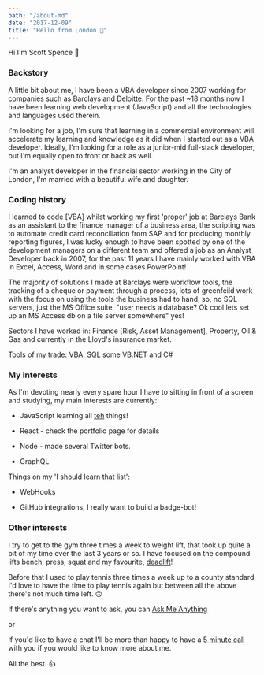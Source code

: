 ```yaml
---
path: "/about-md"
date: "2017-12-09"
title: "Hello from London 👋"
---
```


Hi I'm Scott Spence 👋

### Backstory

A little bit about me, I have been a VBA developer since 2007 working
for companies such as Barclays and Deloitte. For the past ~18 months
now I have been learning web development (JavaScript) and all the
technologies and languages used therein.

I'm looking for a job, I'm sure that learning in a commercial
environment will accelerate my learning and knowledge as it did when I
started out as a VBA developer. Ideally, I'm looking for a role as a
junior-mid full-stack developer, but I'm equally open to front or back
as well.

I'm an analyst developer in the financial sector working in the City
of London, I'm married with a beautiful wife and daughter.

### Coding history

I learned to code [VBA] whilst working my first 'proper' job at
Barclays Bank as an assistant to the finance manager of a business
area, the scripting was to automate credit card reconciliation from
SAP and for producing monthly reporting figures, I was lucky enough to
have been spotted by one of the development managers on a different
team and offered a job as an Analyst Developer back in 2007, for the
past 11 years I have mainly worked with VBA in Excel, Access, Word and
in some cases PowerPoint!

The majority of solutions I made at Barclays were workflow tools, the
tracking of a cheque or payment through a process, lots of greenfeild
work with the focus on using the tools the business had to hand, so,
no SQL servers, just the MS Office suite, "user needs a database? Ok
cool lets set up an MS Access db on a file server somewhere" yes!

Sectors I have worked in: Finance [Risk, Asset Management], Property,
Oil & Gas and currently in the Lloyd's insurance market.

Tools of my trade: VBA, SQL some VB.NET and C#

### My interests

As I'm devoting nearly every spare hour I have to sitting in front of
a screen and studying, my main interests are currently:

* JavaScript learning all [teh] things!

* React - check the portfolio page for details

* Node - made several Twitter bots.

* GraphQL

Things on my 'I should learn that list':

* WebHooks

* GitHub integrations, I really want to build a badge-bot!

### Other interests

I try to get to the gym three times a week to weight lift, that took
up quite a bit of my time over the last 3 years or so. I have focused
on the compound lifts bench, press, squat and my favourite,
[deadlift]!

Before that I used to play tennis three times a week up to a county
standard, I'd love to have the time to play tennis again but between
all the above there's not much time left. 🙃

If there's anything you want to ask, you can [Ask Me Anything]

or

If you'd like to have a chat I'll be more than happy to have a [5
minute call] with you if you would like to know more about me.

All the best. 👍

<!-- Links -->

[teh]: # 'I know how to spell "the"'
[deadlift]: https://www.youtube.com/watch?v=b8sadCd7Lhc
[ask me anything]: https://github.com/spences10/ama
[5 minute call]: https://calendly.com/spences10apps/5min
